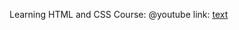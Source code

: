 Learning HTML and CSS
Course: @youtube
link: [text](https://www.youtube.com/watch?v=G3e-cpL7ofc&t=434s)